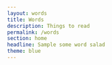 ```yaml
---
layout: words
title: Words
description: Things to read
permalink: /words
section: home
headline: Sample some word salad
theme: blue
---
```

